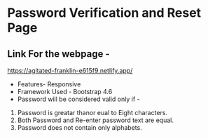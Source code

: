 # Password Verification and Reset Page
## Link For the webpage -
https://agitated-franklin-e615f9.netlify.app/

* Features- Responsive
* Framework Used - Bootstrap 4.6
* Password will be considered valid only if -
1. Password is greatar thanor eual to Eight characters.
2. Both Password and Re-enter password text are equal.
3. Password does not contain only alphabets.
